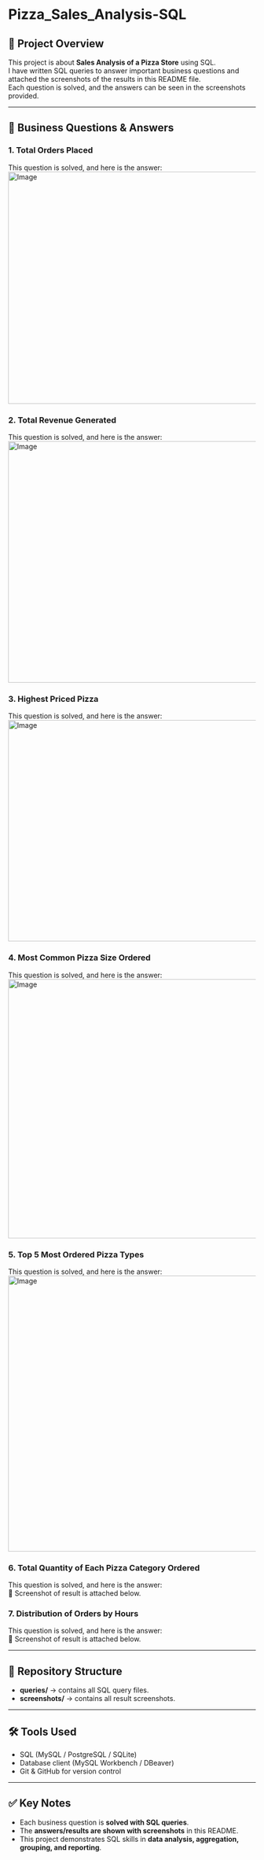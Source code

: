 # Pizza_Sales_Analysis-SQL

## 📖 Project Overview
This project is about **Sales Analysis of a Pizza Store** using SQL.  
I have written SQL queries to answer important business questions and attached the screenshots of the results in this README file.  
Each question is solved, and the answers can be seen in the screenshots provided.  

---

## 🔎 Business Questions & Answers

### 1. Total Orders Placed  
This question is solved, and here is the answer:  
<img width="558" height="472" alt="Image" src="https://github.com/user-attachments/assets/ef929dbc-2c03-4341-a34e-0ed206bb3ccd" />

### 2. Total Revenue Generated  
This question is solved, and here is the answer:  
<img width="546" height="491" alt="Image" src="https://github.com/user-attachments/assets/489d5c07-35fc-41c3-8daa-6156750ae2b5" />  

### 3. Highest Priced Pizza  
This question is solved, and here is the answer:  
<img width="641" height="450" alt="Image" src="https://github.com/user-attachments/assets/90f186b9-0880-4e2b-bedd-60b4e3311576" />  

### 4. Most Common Pizza Size Ordered  
This question is solved, and here is the answer:  
<img width="762" height="527" alt="Image" src="https://github.com/user-attachments/assets/85697f0c-05bd-4fcf-beaa-b6861a2c8154" />

### 5. Top 5 Most Ordered Pizza Types  
This question is solved, and here is the answer:  
<img width="931" height="561" alt="Image" src="https://github.com/user-attachments/assets/9a894d80-a4b5-4288-ac46-57bd9f336877" /> 

### 6. Total Quantity of Each Pizza Category Ordered  
This question is solved, and here is the answer:  
📸 Screenshot of result is attached below.  

### 7. Distribution of Orders by Hours  
This question is solved, and here is the answer:  
📸 Screenshot of result is attached below.  

---

## 📂 Repository Structure
- **queries/** → contains all SQL query files.  
- **screenshots/** → contains all result screenshots.  

---

## 🛠️ Tools Used
- SQL (MySQL / PostgreSQL / SQLite)  
- Database client (MySQL Workbench / DBeaver)  
- Git & GitHub for version control  

---

## ✅ Key Notes
- Each business question is **solved with SQL queries**.  
- The **answers/results are shown with screenshots** in this README.  
- This project demonstrates SQL skills in **data analysis, aggregation, grouping, and reporting**. 

